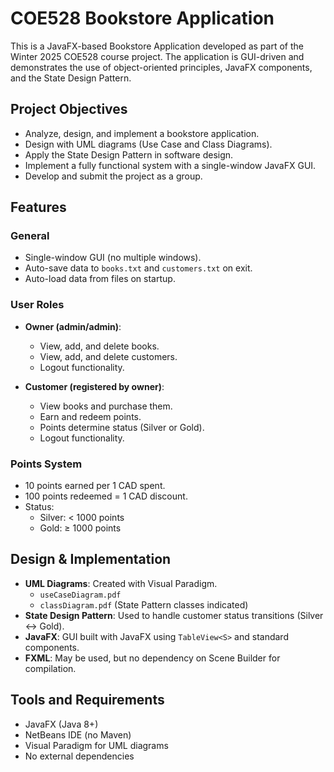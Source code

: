 # COE528 Bookstore Application

This is a JavaFX-based Bookstore Application developed as part of the
Winter 2025 COE528 course project. The application is GUI-driven and
demonstrates the use of object-oriented principles, JavaFX components,
and the State Design Pattern.

## Project Objectives

- Analyze, design, and implement a bookstore application.
- Design with UML diagrams (Use Case and Class Diagrams).
- Apply the State Design Pattern in software design.
- Implement a fully functional system with a single-window JavaFX GUI.
- Develop and submit the project as a group.

## Features

### General
- Single-window GUI (no multiple windows).
- Auto-save data to `books.txt` and `customers.txt` on exit.
- Auto-load data from files on startup.

### User Roles
- **Owner (admin/admin)**:
  - View, add, and delete books.
  - View, add, and delete customers.
  - Logout functionality.

- **Customer (registered by owner)**:
  - View books and purchase them.
  - Earn and redeem points.
  - Points determine status (Silver or Gold).
  - Logout functionality.

### Points System
- 10 points earned per 1 CAD spent.
- 100 points redeemed = 1 CAD discount.
- Status:
  - Silver: < 1000 points
  - Gold: ≥ 1000 points

## Design & Implementation

- **UML Diagrams**: Created with Visual Paradigm.
  - `useCaseDiagram.pdf`
  - `classDiagram.pdf` (State Pattern classes indicated)
- **State Design Pattern**: Used to handle customer status transitions
(Silver ↔ Gold).
- **JavaFX**: GUI built with JavaFX using `TableView<S>` and standard
components.
- **FXML**: May be used, but no dependency on Scene Builder for compilation.

## Tools and Requirements

- JavaFX (Java 8+)
- NetBeans IDE (no Maven)
- Visual Paradigm for UML diagrams
- No external dependencies
